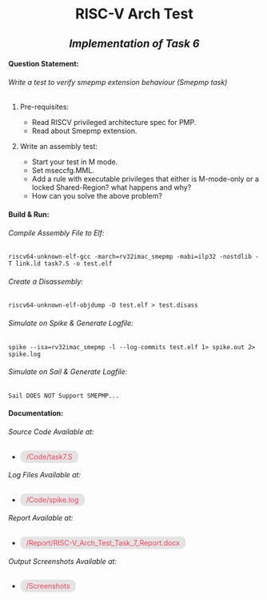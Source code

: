 # <center> RISC-V Arch Test </center>

## *<center> Implementation of Task 6 </center>*

#### Question Statement:

###### *Write a test to verify smepmp extension behaviour (Smepmp task)*

1. Pre-requisites:
	- Read RISCV privileged architecture spec for PMP.
	- Read about Smepmp extension.

2. Write an assembly test:
	- Start your test in M mode. 
	- Set mseccfg.MML.
	-  Add a rule with executable privileges that either is M-mode-only or a locked Shared-Region? what happens and why?
	- How can you solve the above problem?

#### Build & Run:

###### *Compile Assembly File to Elf:*

```shell
riscv64-unknown-elf-gcc -march=rv32imac_smepmp -mabi=ilp32 -nostdlib -T link.ld task7.S -o test.elf
```
###### *Create a Disassembly:*

```shell
riscv64-unknown-elf-objdump -D test.elf > test.disass
```

###### *Simulate on Spike & Generate Logfile:*

```shell
spike --isa=rv32imac_smepmp -l --log-commits test.elf 1> spike.out 2> spike.log
```

###### *Simulate on Sail & Generate Logfile:*

```shell
Sail DOES NOT Support SMEPMP...
```

#### Documentation:

###### *Source Code Available at:*
-	<span style = 
			"color: rgb(255, 64, 92);
			background: rgb(228, 228, 228);
			padding: 4px 12px;
			border-radius: 10px"
		> /Code/task7.S
	</span>

###### *Log Files Available at:*
-	<span style = 
			"color: rgb(255, 64, 92);
			background: rgb(228, 228, 228);
			padding: 4px 12px;
			border-radius: 10px"
		> /Code/spike.log
	</span>

###### *Report Available at:*
-	<span style = 
			"color: rgb(255, 64, 92);
			background: rgb(228, 228, 228);
			padding: 4px 12px;
			border-radius: 10px"
		> /Report/RISC-V_Arch_Test_Task_7_Report.docx
	</span>

###### *Output Screenshots Available at:*
-	<span style = 
			"color: rgb(255, 64, 92);
			background: rgb(228, 228, 228);
			padding: 4px 12px;
			border-radius: 10px"
		> /Screenshots
	</span>